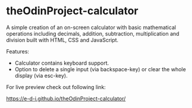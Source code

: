 # theOdinProject-calculator

A simple creation of an on-screen calculator with basic mathematical operations including decimals, addition, subtraction, multiplication and division built with HTML, CSS and JavaScript.

Features:
- Calculator contains keyboard support.
- Option to delete a single input (via backspace-key) or clear the whole display (via esc-key).

For live preview check out following link:

https://e-d-i.github.io/theOdinProject-calculator/
